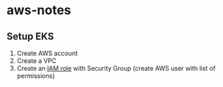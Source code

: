# aws-notes

## Setup EKS

1. Create AWS account
2. Create a VPC
3. Create an [IAM role](https://ukayzm.github.io/aws-create-iam-user/) with Security Group (create AWS user with list of permissions)

